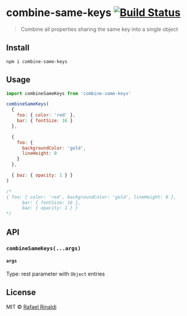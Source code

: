 [url]: https://rinaldi.io

# combine-same-keys [![Build Status](https://semaphoreci.com/api/v1/rafaelrinaldi/combine-same-keys/branches/master/badge.svg)](https://semaphoreci.com/rafaelrinaldi/combine-same-keys)
> Combine all properties sharing the same key into a single object

## Install

    npm i combine-same-keys

## Usage

```js
import combineSameKeys from 'combine-same-keys'

combineSameKeys(
  {
    foo: { color: 'red' },
    bar: { fontSize: 16 }
  },

  {
    foo: {
      backgroundColor: 'gold',
      lineHeight: 0
    }
  },

  { baz: { opacity: 1 } }
)

/*
{ foo: { color: 'red', backgroundColor: 'gold', lineHeight: 0 },
      bar: { fontSize: 16 },
      baz: { opacity: 1 } }
*/
```

## API

### `combineSameKeys(...args)`

#### `args`

Type: rest parameter with `Object` entries

## License

MIT © [Rafael Rinaldi][url]
